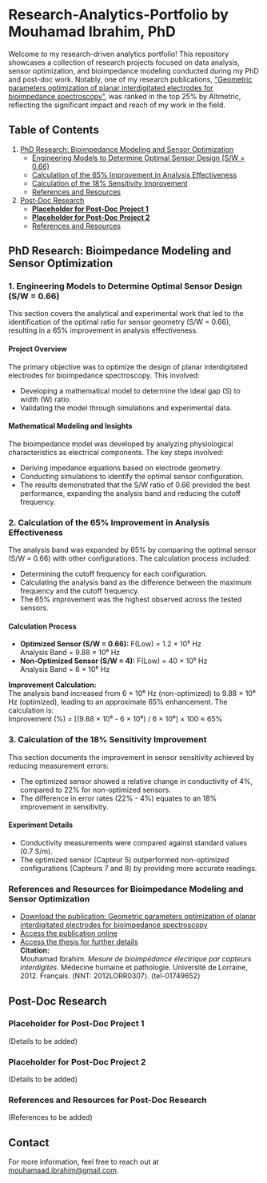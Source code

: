 # Research-Analytics-Portfolio by Mouhamad Ibrahim, PhD

Welcome to my research-driven analytics portfolio! This repository showcases a collection of research projects focused on data analysis, sensor optimization, and bioimpedance modeling conducted during my PhD and post-doc work. Notably, one of my research publications, ["Geometric parameters optimization of planar interdigitated electrodes for bioimpedance spectroscopy"](https://dimensions.altmetric.com/details/81105616#score), was ranked in the top 25% by Altmetric, reflecting the significant impact and reach of my work in the field.

## Table of Contents
1. [PhD Research: Bioimpedance Modeling and Sensor Optimization](#phd-research-bioimpedance-modeling-and-sensor-optimization)
   - [Engineering Models to Determine Optimal Sensor Design (S/W = 0.66)](#1-engineering-models-to-determine-optimal-sensor-design-sw--066)
   - [Calculation of the 65% Improvement in Analysis Effectiveness](#2-calculation-of-the-65-improvement-in-analysis-effectiveness)
   - [Calculation of the 18% Sensitivity Improvement](#3-calculation-of-the-18-sensitivity-improvement)
   - [References and Resources](#references-and-resources-for-bioimpedance-modeling-and-sensor-optimization)
2. [Post-Doc Research](#post-doc-research)
   - **[Placeholder for Post-Doc Project 1](#placeholder-for-post-doc-project-1)**
   - **[Placeholder for Post-Doc Project 2](#placeholder-for-post-doc-project-2)**
   - [References and Resources](#references-and-resources-for-post-doc-research)

## PhD Research: Bioimpedance Modeling and Sensor Optimization

### 1. Engineering Models to Determine Optimal Sensor Design (S/W = 0.66)

This section covers the analytical and experimental work that led to the identification of the optimal ratio for sensor geometry (S/W = 0.66), resulting in a 65% improvement in analysis effectiveness.

#### Project Overview
The primary objective was to optimize the design of planar interdigitated electrodes for bioimpedance spectroscopy. This involved:
- Developing a mathematical model to determine the ideal gap (S) to width (W) ratio.
- Validating the model through simulations and experimental data.

#### Mathematical Modeling and Insights
The bioimpedance model was developed by analyzing physiological characteristics as electrical components. The key steps involved:
- Deriving impedance equations based on electrode geometry.
- Conducting simulations to identify the optimal sensor configuration.
- The results demonstrated that the S/W ratio of 0.66 provided the best performance, expanding the analysis band and reducing the cutoff frequency.

### 2. Calculation of the 65% Improvement in Analysis Effectiveness

The analysis band was expanded by 65% by comparing the optimal sensor (S/W = 0.66) with other configurations. The calculation process included:
- Determining the cutoff frequency for each configuration.
- Calculating the analysis band as the difference between the maximum frequency and the cutoff frequency.
- The 65% improvement was the highest observed across the tested sensors.

#### Calculation Process
- **Optimized Sensor (S/W = 0.66):** F(Low) = 1.2 × 10⁵ Hz  
  Analysis Band = 9.88 × 10⁶ Hz
- **Non-Optimized Sensor (S/W = 4):** F(Low) = 40 × 10⁵ Hz  
  Analysis Band = 6 × 10⁶ Hz

**Improvement Calculation:**  
The analysis band increased from 6 × 10⁶ Hz (non-optimized) to 9.88 × 10⁶ Hz (optimized), leading to an approximate 65% enhancement. The calculation is:  
Improvement (%) = [(9.88 × 10⁶ - 6 × 10⁶) / 6 × 10⁶] × 100 ≈ 65%

### 3. Calculation of the 18% Sensitivity Improvement

This section documents the improvement in sensor sensitivity achieved by reducing measurement errors:
- The optimized sensor showed a relative change in conductivity of 4%, compared to 22% for non-optimized sensors.
- The difference in error rates (22% - 4%) equates to an 18% improvement in sensitivity.

#### Experiment Details
- Conductivity measurements were compared against standard values (0.7 S/m).
- The optimized sensor (Capteur 5) outperformed non-optimized configurations (Capteurs 7 and 8) by providing more accurate readings.

### References and Resources for Bioimpedance Modeling and Sensor Optimization
- [Download the publication: Geometric parameters optimization of planar interdigitated electrodes for bioimpedance spectroscopy](resources/Geometric%20parameters%20optimization%20of%20planar%20interdigitated%20electrodes%20for%20bioimpedance%20spectroscopy.pdf)
- [Access the publication online](https://doi.org/10.5617/jeb.304)
- [Access the thesis for further details](https://hal.univ-lorraine.fr/tel-01749652)  
  **Citation:**  
  Mouhamad Ibrahim. *Mesure de bioimpédance électrique par capteurs interdigités*. Médecine humaine et pathologie. Université de Lorraine, 2012. Français. ⟨NNT: 2012LORR0307⟩. ⟨tel-01749652⟩

## Post-Doc Research

### Placeholder for Post-Doc Project 1
(Details to be added)

### Placeholder for Post-Doc Project 2
(Details to be added)

### References and Resources for Post-Doc Research
(References to be added)

## Contact
For more information, feel free to reach out at [mouhamaad.ibrahim@gmail.com](mailto:mouhamaad.ibrahim@gmail.com).
